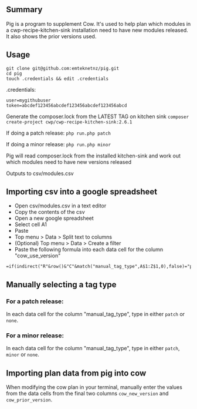 ## Summary

Pig is a program to supplement Cow.  It's used to help plan which modules in a cwp-recipe-kitchen-sink installation need
to have new modules released.  It also shows the prior versions used.

## Usage

```
git clone git@github.com:emteknetnz/pig.git
cd pig
touch .credentials && edit .credentials
```

.credentials:
```
user=mygithubuser
token=abcdef123456abcdef123456abcdef123456abcd
```

Generate the composer.lock from the LATEST TAG on kitchen sink
`composer create-project cwp/cwp-recipe-kitchen-sink:2.6.1`

If doing a patch release:
`php run.php patch`

If doing a minor release:
`php run.php minor`

Pig will read composer.lock from the installed kitchen-sink and work out which modules need to have new versions
released

Outputs to
csv/modules.csv

## Importing csv into a google spreadsheet

- Open csv/modules.csv in a text editor
- Copy the contents of the csv
- Open a new google spreadsheet
- Select cell A1
- Paste
- Top menu > Data > Split text to columns
- (Optional) Top menu > Data > Create a filter
- Paste the following formula into each data cell for the column "cow_use_version"

```
=if(indirect("R"&row()&"C"&match("manual_tag_type",A$1:Z$1,0),false)="patch",indirect("R"&row()&"C"&match("patch_new_tag",A$1:Z$1,0),false),if(indirect("R"&row()&"C"&match("manual_tag_type",A$1:Z$1,0),false)="minor",indirect("R"&row()&"C"&match("minor_new_tag",A$1:Z$1,0),false),""))
```

## Manually selecting a tag type

### For a patch release:
In each data cell for the column "manual_tag_type", type in either `patch` or `none`.

### For a minor release:
In each data cell for the column "manual_tag_type", type in either `patch`, `minor` or `none`.

## Importing plan data from pig into cow
When modifying the cow plan in your terminal, manually enter the values from the data cells from the final two columns
`cow_new_version` and `cow_prior_version`.
